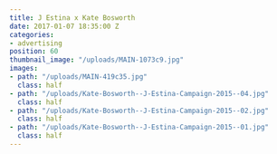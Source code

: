 ```yaml
---
title: J Estina x Kate Bosworth
date: 2017-01-07 18:35:00 Z
categories:
- advertising
position: 60
thumbnail_image: "/uploads/MAIN-1073c9.jpg"
images:
- path: "/uploads/MAIN-419c35.jpg"
  class: half
- path: "/uploads/Kate-Bosworth--J-Estina-Campaign-2015--04.jpg"
  class: half
- path: "/uploads/Kate-Bosworth--J-Estina-Campaign-2015--02.jpg"
  class: half
- path: "/uploads/Kate-Bosworth--J-Estina-Campaign-2015--01.jpg"
  class: half
---
```


